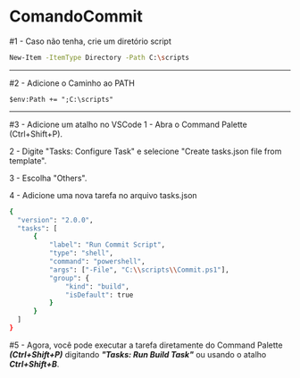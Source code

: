 # ComandoCommit
#1 - Caso não tenha, crie um diretório script
```bash
New-Item -ItemType Directory -Path C:\scripts
```
---
#2 - Adicione o Caminho ao PATH
```
$env:Path += ";C:\scripts"
```
---
#3 - Adicione um atalho no VSCode
  1 - Abra o Command Palette (Ctrl+Shift+P).

  2 - Digite "Tasks: Configure Task" e selecione "Create tasks.json file from template".

  3 - Escolha "Others".

  4 - Adicione uma nova tarefa no arquivo tasks.json
  ```bash
  {
    "version": "2.0.0",
    "tasks": [
        {
            "label": "Run Commit Script",
            "type": "shell",
            "command": "powershell",
            "args": ["-File", "C:\\scripts\\Commit.ps1"],
            "group": {
                "kind": "build",
                "isDefault": true
            }
        }
    ]
}
```
#5 - Agora, você pode executar a tarefa diretamente do Command Palette ***(Ctrl+Shift+P)*** digitando ***"Tasks: Run Build Task"*** ou usando o atalho ***Ctrl+Shift+B***.
